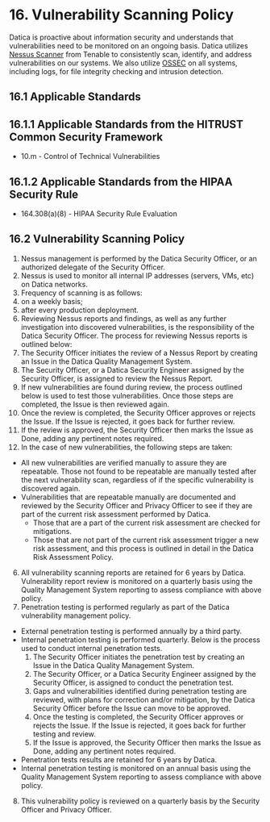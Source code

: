 # 16. Vulnerability Scanning Policy

Datica is proactive about information security and understands that vulnerabilities need to be monitored on an ongoing basis. Datica utilizes [Nessus Scanner](http://www.tenable.com/products/nessus) from Tenable to consistently scan, identify, and address vulnerabilities on our systems. We also utilize [OSSEC](http://www.ossec.net/) on all systems, including logs, for file integrity checking and intrusion detection.

## 16.1 Applicable Standards

## 16.1.1 Applicable Standards from the HITRUST Common Security Framework

* 10.m - Control of Technical Vulnerabilities

## 16.1.2 Applicable Standards from the HIPAA Security Rule

* 164.308(a)(8) - HIPAA Security Rule Evaluation

## 16.2 Vulnerability Scanning Policy

1. Nessus management is performed by the Datica Security Officer, or an authorized delegate of the Security Officer.
2. Nessus is used to monitor all internal IP addresses (servers, VMs, etc) on Datica networks.
3. Frequency of scanning is as follows:
  1. on a weekly basis;
  2. after every production deployment.
4. Reviewing Nessus reports and findings, as well as any further investigation into discovered vulnerabilities, is the responsibility of the Datica Security Officer. The process for reviewing Nessus reports is outlined below:
  1. The Security Officer initiates the review of a Nessus Report by creating an Issue in the Datica Quality Management System.
  2. The Security Officer, or a Datica Security Engineer assigned by the Security Officer, is assigned to review the Nessus Report.
  3. If new vulnerabilities are found during review, the process outlined below is used to test those vulnerabilities. Once those steps are completed, the Issue is then reviewed again.
  4. Once the review is completed, the Security Officer approves or rejects the Issue. If the Issue is rejected, it goes back for further review.
  5. If the review is approved, the Security Officer then marks the Issue as Done, adding any pertinent notes required.
5. In the case of new vulnerabilities, the following steps are taken:
  * All new vulnerabilities are verified manually to assure they are repeatable. Those not found to be repeatable are manually tested after the next vulnerability scan, regardless of if the specific vulnerability is discovered again.
  * Vulnerabilities that are repeatable manually are documented and reviewed by the Security Officer and Privacy Officer to see if they are part of the current risk assessment performed by Datica.
    * Those that are a part of the current risk assessment are checked for mitigations.
    * Those that are not part of the current risk assessment trigger a new risk assessment, and this process is outlined in detail in the Datica Risk Assessment Policy.
6. All vulnerability scanning reports are retained for 6 years by Datica. Vulnerability report review is monitored on a quarterly basis using the  Quality Management System reporting to assess compliance with above policy.
7. Penetration testing is performed regularly as part of the Datica vulnerability management policy.
  * External penetration testing is performed annually by a third party.
  * Internal penetration testing is performed quarterly. Below is the process used to conduct internal penetration tests.
      1. The Security Officer initiates the penetration test by creating an Issue in the Datica Quality Management System.
      2. The Security Officer, or a Datica Security Engineer assigned by the Security Officer, is assigned to conduct the penetration test.
      3. Gaps and vulnerabilities identified during penetration testing are reviewed, with plans for correction and/or mitigation, by the Datica Security Officer before the Issue can move to be approved.
      4. Once the testing is completed, the Security Officer approves or rejects the Issue. If the Issue is rejected, it goes back for further testing and review.
      5. If the Issue is approved, the Security Officer then marks the Issue as Done, adding any pertinent notes required.
  * Penetration tests results are retained for 6 years by Datica.
  * Internal penetration testing is monitored on an annual basis using the Quality Management System reporting to assess compliance with above policy.
8. This vulnerability policy is reviewed on a quarterly basis by the Security Officer and Privacy Officer.

